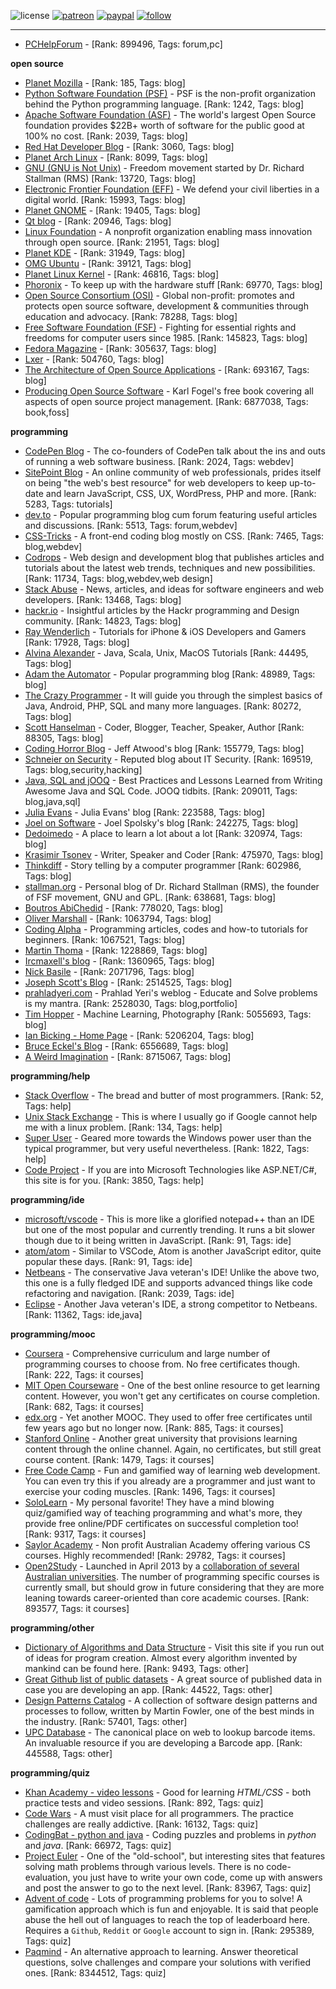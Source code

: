 ![license](https://img.shields.io/github/license/prahladyeri/siterank-stats.svg)
[![patreon](https://img.shields.io/badge/Patreon-brown.svg?logo=patreon)](https://www.patreon.com/prahladyeri)
[![paypal](https://img.shields.io/badge/PayPal-blue.svg?logo=paypal)](https://www.paypal.com/cgi-bin/webscr?cmd=_s-xclick&hosted_button_id=JM8FUXNFUK6EU)
[![follow](https://img.shields.io/twitter/follow/prahladyeri.svg?style=social)](https://twitter.com/prahladyeri)

---
- [PCHelpForum](https://pchelpforum.net) -  [Rank: 899496, Tags: forum,pc]

**open source**

- [Planet Mozilla](http://planet.mozilla.org/) -  [Rank: 185, Tags: blog]
- [Python Software Foundation (PSF)](https://www.python.org/psf/) - PSF is the non-profit organization behind the Python programming language. [Rank: 1242, Tags: blog]
- [Apache Software Foundation (ASF)](https://www.apache.org/) - The world's largest Open Source foundation provides $22B+ worth of software for the public good at 100% no cost. [Rank: 2039, Tags: blog]
- [Red Hat Developer Blog](https://developerblog.redhat.com/) -  [Rank: 3060, Tags: blog]
- [Planet Arch Linux](https://planet.archlinux.org/) -  [Rank: 8099, Tags: blog]
- [GNU (GNU is Not Unix)](https://www.gnu.org) - Freedom movement started by Dr. Richard Stallman (RMS) [Rank: 13720, Tags: blog]
- [Electronic Frontier Foundation (EFF)](https://www.eff.org/) - We defend your civil liberties in a digital world. [Rank: 15993, Tags: blog]
- [Planet GNOME](https://planet.gnome.org/) -  [Rank: 19405, Tags: blog]
- [Qt blog](http://blog.qt.io/) -  [Rank: 20946, Tags: blog]
- [Linux Foundation](https://www.linuxfoundation.org/) - A nonprofit organization enabling mass innovation through open source. [Rank: 21951, Tags: blog]
- [Planet KDE](https://planet.kde.org/) -  [Rank: 31949, Tags: blog]
- [OMG Ubuntu](https://www.omgubuntu.co.uk/) -  [Rank: 39121, Tags: blog]
- [Planet Linux Kernel](http://planet.kernel.org/) -  [Rank: 46816, Tags: blog]
- [Phoronix](https://www.phoronix.com/) - To keep up with the hardware stuff [Rank: 69770, Tags: blog]
- [Open Source Consortium (OSI)](https://opensource.org) - Global non-profit: promotes and protects open source software, development & communities through education and advocacy. [Rank: 78288, Tags: blog]
- [Free Software Foundation (FSF)](https://www.fsf.org/) - Fighting for essential rights and freedoms for computer users since 1985. [Rank: 145823, Tags: blog]
- [Fedora Magazine](https://fedoramagazine.org/) -  [Rank: 305637, Tags: blog]
- [Lxer](http://lxer.com/) -  [Rank: 504760, Tags: blog]
- [The Architecture of Open Source Applications](http://www.aosabook.org/en/index.html) -  [Rank: 693167, Tags: blog]
- [Producing Open Source Software](https://producingoss.com/) - Karl Fogel's free book covering all aspects of open source project management. [Rank: 6877038, Tags: book,foss]

**programming**

- [CodePen Blog](https://blog.codepen.io/) - The co-founders of CodePen talk about the ins and outs of running a web software business. [Rank: 2024, Tags: webdev]
- [SitePoint Blog](https://www.sitepoint.com/blog/) - An online community of web professionals, prides itself on being "the web's best resource" for web developers to keep up-to-date and learn JavaScript, CSS, UX, WordPress, PHP and more. [Rank: 5283, Tags: tutorials]
- [dev.to](https://dev.to/) - Popular programming blog cum forum featuring useful articles and discussions. [Rank: 5513, Tags: forum,webdev]
- [CSS-Tricks](https://css-tricks.com/) - A front-end coding blog mostly on CSS. [Rank: 7465, Tags: blog,webdev]
- [Codrops](https://tympanus.net/codrops/) - Web design and development blog that publishes articles and tutorials about the latest web trends, techniques and new possibilities. [Rank: 11734, Tags: blog,webdev,web design]
- [Stack Abuse](https://stackabuse.com/) - News, articles, and ideas for software engineers and web developers. [Rank: 13468, Tags: blog]
- [hackr.io](https://hackr.io/blog) - Insightful articles by the Hackr programming and Design community. [Rank: 14823, Tags: blog]
- [Ray Wenderlich](https://www.raywenderlich.com/) - Tutorials for iPhone & iOS Developers and Gamers [Rank: 17928, Tags: blog]
- [Alvina Alexander](https://alvinalexander.com/) - Java, Scala, Unix, MacOS Tutorials [Rank: 44495, Tags: blog]
- [Adam the Automator](https://adamtheautomator.com/) - Popular programming blog [Rank: 48989, Tags: blog]
- [The Crazy Programmer](https://www.thecrazyprogrammer.com/) - It will guide you through the simplest basics of Java, Android, PHP, SQL and many more languages. [Rank: 80272, Tags: blog]
- [Scott Hanselman](https://www.hanselman.com/) - Coder, Blogger, Teacher, Speaker, Author [Rank: 88305, Tags: blog]
- [Coding Horror Blog](https://blog.codinghorror.com/) - Jeff Atwood's blog [Rank: 155779, Tags: blog]
- [Schneier on Security](https://www.schneier.com/) - Reputed blog about IT Security. [Rank: 169519, Tags: blog,security,hacking]
- [Java, SQL and jOOQ](https://blog.jooq.org/) - Best Practices and Lessons Learned from Writing Awesome Java and SQL Code. JOOQ tidbits. [Rank: 209011, Tags: blog,java,sql]
- [Julia Evans](https://jvns.ca/) - Julia Evans' blog [Rank: 223588, Tags: blog]
- [Joel on Software](https://www.joelonsoftware.com/) - Joel Spolsky's blog [Rank: 242275, Tags: blog]
- [Dedoimedo](https://www.dedoimedo.com/) - A place to learn a lot about a lot [Rank: 320974, Tags: blog]
- [Krasimir Tsonev](https://krasimirtsonev.com/) - Writer, Speaker and Coder [Rank: 475970, Tags: blog]
- [Thinkdiff](https://thinkdiff.net/) - Story telling by a computer programmer [Rank: 602986, Tags: blog]
- [stallman.org](https://stallman.org) - Personal blog of Dr. Richard Stallman (RMS), the founder of FSF movement, GNU and GPL. [Rank: 638681, Tags: blog]
- [Boutros AbiChedid](https://bacsoftwareconsulting.com/blog/index.php/about/) -  [Rank: 778020, Tags: blog]
- [Oliver Marshall](https://olivermarshall.net/) -  [Rank: 1063794, Tags: blog]
- [Coding Alpha](https://www.codingalpha.com/) - Programming articles, codes and how-to tutorials for beginners. [Rank: 1067521, Tags: blog]
- [Martin Thoma](https://martin-thoma.com/) -  [Rank: 1228869, Tags: blog]
- [Ircmaxell's blog](https://blog.ircmaxell.com/) -  [Rank: 1360965, Tags: blog]
- [Nick Basile](https://nick-basile.com/) -  [Rank: 2071796, Tags: blog]
- [Joseph Scott's Blog](https://blog.josephscott.org/) -  [Rank: 2514525, Tags: blog]
- [prahladyeri.com](https://prahladyeri.com) - Prahlad Yeri's weblog - Educate and Solve problems is my mantra. [Rank: 2528030, Tags: blog,portfolio]
- [Tim Hopper](https://tdhopper.com/) - Machine Learning, Photography [Rank: 5055693, Tags: blog]
- [Ian Bicking - Home Page](https://www.ianbicking.org/) -  [Rank: 5206204, Tags: blog]
- [Bruce Eckel's Blog](https://www.bruceeckel.com/) -  [Rank: 6556689, Tags: blog]
- [A Weird Imagination](https://aweirdimagination.net/) -  [Rank: 8715067, Tags: blog]

**programming/help**

- [Stack Overflow](https://stackoverflow.com) - The bread and butter of most programmers. [Rank: 52, Tags: help]
- [Unix Stack Exchange](https://unix.stackexchange.com) - This is where I usually go if Google cannot help me with a linux problem. [Rank: 134, Tags: help]
- [Super User](https://superuser.com) - Geared more towards the Windows power user than the typical programmer, but very useful nevertheless. [Rank: 1822, Tags: help]
- [Code Project](https://www.codeproject.com) - If you are into Microsoft Technologies like ASP.NET/C#, this site is for you. [Rank: 3850, Tags: help]

**programming/ide**

- [microsoft/vscode](https://github.com/microsoft/vscode) - This is more like a glorified notepad++ than an IDE but one of the most popular and currently trending. It runs a bit slower though due to it being written in JavaScript. [Rank: 91, Tags: ide]
- [atom/atom](https://github.com/atom/atom) - Similar to VSCode, Atom is another JavaScript editor, quite popular these days. [Rank: 91, Tags: ide]
- [Netbeans](https://netbeans.apache.org/) - The conservative Java veteran's IDE! Unlike the above two, this one is a fully fledged IDE and supports advanced things like code refactoring and navigation. [Rank: 2039, Tags: ide]
- [Eclipse](https://eclipse.org) - Another Java veteran's IDE, a strong competitor to Netbeans. [Rank: 11362, Tags: ide,java]

**programming/mooc**

- [Coursera](https://www.coursera.org/) - Comprehensive curriculum and large number of programming courses to choose from. No free certificates though. [Rank: 222, Tags: it courses]
- [MIT Open Courseware](https://ocw.mit.edu) - One of the best online resource to get learning content. However, you won't get any certificates on course completion. [Rank: 682, Tags: it courses]
- [edx.org](https://courses.edx.org/) - Yet another MOOC. They used to offer free certificates until few years ago but no longer now. [Rank: 885, Tags: it courses]
- [Stanford Online](http://online.stanford.edu/) - Another great university that provisions learning content through the online channel. Again, no certificates, but still great course content. [Rank: 1479, Tags: it courses]
- [Free Code Camp](https://www.freecodecamp.org/) - Fun and gamified way of learning web development. You can even try this if you already are a programmer and just want to exercise your coding muscles. [Rank: 1496, Tags: it courses]
- [SoloLearn](https://www.sololearn.com) - My personal favorite! They have a mind blowing quiz/gamified way of teaching programming and what's more, they provide free online/PDF certificates on successful completion too! [Rank: 9317, Tags: it courses]
- [Saylor Academy](https://learn.saylor.org) - Non profit Australian Academy offering various CS courses. Highly recommended! [Rank: 29782, Tags: it courses]
- [Open2Study](https://www.open2study.com) - Launched in April 2013 by a [collaboration of several Australian universities](http://www.thegoodmooc.com/2013/06/a-review-of-open2study.html). The number of programming specific courses is currently small, but should grow in future considering that they are more leaning towards career-oriented than core academic courses. [Rank: 893577, Tags: it courses]

**programming/other**

- [Dictionary of Algorithms and Data Structure](http://xlinux.nist.gov/dads/) - Visit this site if you run out of ideas for program creation. Almost every algorithm invented by mankind can be found here. [Rank: 9493, Tags: other]
- [Great Github list of public datasets](http://www.datasciencecentral.com/profiles/blogs/great-github-list-of-public-data-sets) - A great source of published data in case you are developing an app. [Rank: 44522, Tags: other]
- [Design Patterns Catalog](http://martinfowler.com/eaaCatalog/) - A collection of software design patterns and processes to follow, written by Martin Fowler, one of the best minds in the industry. [Rank: 57401, Tags: other]
- [UPC Database](https://www.upcdatabase.com/itemform.asp) - The canonical place on web to lookup barcode items. An invaluable resource if you are developing a Barcode app. [Rank: 445588, Tags: other]

**programming/quiz**

- [Khan Academy - video lessons](https://www.khanacademy.org/) - Good for learning *HTML/CSS* - both practice tests and video sessions. [Rank: 892, Tags: quiz]
- [Code Wars](https://www.codewars.com/) - A must visit place for all programmers. The practice challenges are really addictive. [Rank: 16132, Tags: quiz]
- [CodingBat - python and java](https://codingbat.com/) - Coding puzzles and problems in *python* and *java*. [Rank: 66972, Tags: quiz]
- [Project Euler](https://projecteuler.net/) - One of the "old-school", but interesting sites that features solving math problems through various levels. There is no code-evaluation, you just have to write your own code, come up with answers and post the answer to go to the next level. [Rank: 83967, Tags: quiz]
- [Advent of code](https://adventofcode.com/) - Lots of programming problems for you to solve! A gamification approach which is fun and enjoyable. It is said that people abuse the hell out of languages to reach the top of leaderboard here. Requires a `Github`, `Reddit` or `Google` account to sign in. [Rank: 295389, Tags: quiz]
- [Paqmind](https://paqmind.com/) - An alternative approach to learning. Answer theoretical questions, solve challenges and compare your solutions with verified ones. [Rank: 8344512, Tags: quiz]

